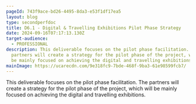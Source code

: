 ```yaml
---
pageId: 743f9ace-bd26-4495-8da3-e53f1df17ea5
layout: blog
type: secondperfdoc
title: D6.1 - Digital & Travelling Exhibitions Pilot Phase Strategy
date: 2024-09-16T07:17:13.130Z
target-audience:
  - PROFESSIONAL
description: This deliverable focuses on the pilot phase facilitation. The
  partners will create a strategy for the pilot phase of the project, which will
  be mainly focused on achieving the digital and travelling exhibitions.
mainImage: https://ucarecdn.com/9e318fc9-7bde-468f-9ba3-61e98599fcb7/
---
```

This deliverable focuses on the pilot phase facilitation. The partners will create a strategy for the pilot phase of the project, which will be mainly focused on achieving the digital and travelling exhibitions.